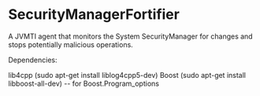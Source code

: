 SecurityManagerFortifier
========================

A JVMTI agent that monitors the System SecurityManager for changes and stops potentially malicious operations.

Dependencies:

lib4cpp (sudo apt-get install liblog4cpp5-dev)
Boost (sudo apt-get install libboost-all-dev) -- for Boost.Program_options
